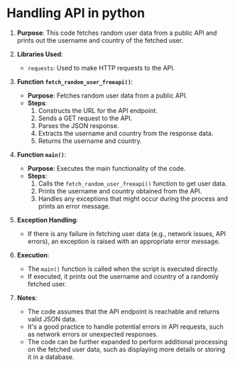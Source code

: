 # Handling API in python

1. **Purpose**: This code fetches random user data from a public API and prints out the username and country of the fetched user.

2. **Libraries Used**:

   - `requests`: Used to make HTTP requests to the API.

3. **Function `fetch_random_user_freeapi()`**:

   - **Purpose**: Fetches random user data from a public API.
   - **Steps**:
     1. Constructs the URL for the API endpoint.
     2. Sends a GET request to the API.
     3. Parses the JSON response.
     4. Extracts the username and country from the response data.
     5. Returns the username and country.

4. **Function `main()`**:

   - **Purpose**: Executes the main functionality of the code.
   - **Steps**:
     1. Calls the `fetch_random_user_freeapi()` function to get user data.
     2. Prints the username and country obtained from the API.
     3. Handles any exceptions that might occur during the process and prints an error message.

5. **Exception Handling**:

   - If there is any failure in fetching user data (e.g., network issues, API errors), an exception is raised with an appropriate error message.

6. **Execution**:

   - The `main()` function is called when the script is executed directly.
   - If executed, it prints out the username and country of a randomly fetched user.

7. **Notes**:
   - The code assumes that the API endpoint is reachable and returns valid JSON data.
   - It's a good practice to handle potential errors in API requests, such as network errors or unexpected responses.
   - The code can be further expanded to perform additional processing on the fetched user data, such as displaying more details or storing it in a database.

